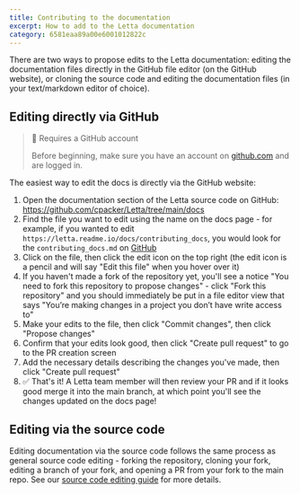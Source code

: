 ```yaml
---
title: Contributing to the documentation
excerpt: How to add to the Letta documentation
category: 6581eaa89a00e6001012822c
---
```


There are two ways to propose edits to the Letta documentation: editing the documentation files directly in the GitHub file editor (on the GitHub website), or cloning the source code and editing the documentation files (in your text/markdown editor of choice).

## Editing directly via GitHub

> 📘 Requires a GitHub account
>
> Before beginning, make sure you have an account on [github.com](https://github.com) and are logged in.

The easiest way to edit the docs is directly via the GitHub website:

1. Open the documentation section of the Letta source code on GitHub: https://github.com/cpacker/Letta/tree/main/docs
2. Find the file you want to edit using the name on the docs page - for example, if you wanted to edit `https://letta.readme.io/docs/contributing_docs`, you would look for the `contributing_docs.md` on [GitHub](https://github.com/cpacker/Letta/tree/main/docs)
3. Click on the file, then click the edit icon on the top right (the edit icon is a pencil and will say "Edit this file" when you hover over it)
4. If you haven't made a fork of the repository yet, you'll see a notice "You need to fork this repository to propose changes" - click "Fork this repository" and you should immediately be put in a file editor view that says "You’re making changes in a project you don’t have write access to"
5. Make your edits to the file, then click "Commit changes", then click "Propose changes"
6. Confirm that your edits look good, then click "Create pull request" to go to the PR creation screen
7. Add the necessary details describing the changes you've made, then click "Create pull request"
8. ✅ That's it! A Letta team member will then review your PR and if it looks good merge it into the main branch, at which point you'll see the changes updated on the docs page!

## Editing via the source code

Editing documentation via the source code follows the same process as general source code editing - forking the repository, cloning your fork, editing a branch of your fork, and opening a PR from your fork to the main repo. See our [source code editing guide](contributing_code) for more details.
